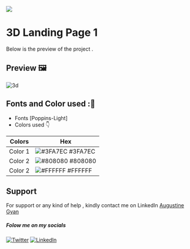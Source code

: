 <img src="https://img.shields.io/badge/Landing%20Pages-Beginner%20Friendly-blue">

# 3D Landing Page 1
Below is the preview of the project .


## Preview :framed_picture:


![3d](https://user-images.githubusercontent.com/43218009/178318126-80724cb4-12d6-4ad1-a22f-e65667009f7a.PNG)

## Fonts and Color used ::art:
- Fonts [Poppins-Light]
- Colors used :point_down:



| Colors             | Hex                                                                |
| ----------------- | ------------------------------------------------------------------ |
|  Color 1| ![#3FA7EC](https://via.placeholder.com/10/3FA7EC?text=+) #3FA7EC |
|  Color 2| ![#808080](https://via.placeholder.com/10/808080?text=+) #808080 |
|  Color 2| ![#FFFFFF](https://via.placeholder.com/10/FFFFFF?text=+) #FFFFFF |



## Support

For support or any kind of help , kindly contact me on LinkedIn [Augustine Gyan](https://www.linkedin.com/in/augustinegyan/) 

##### Folow me on my socials
<a href="https://www.twitter.com/AugustineGyan7" target="_blank"><img src="https://img.shields.io/badge/Twitter-%230077B5.svg?&style=flat-square&logo=twitter&logoColor=white" alt="Twitter"></a>
<a href="https://www.linkedin.com/in/augustinegyan/" target="_blank"><img src="https://img.shields.io/badge/LinkedIn-%230077B5.svg?&style=flat-square&logo=linkedin&logoColor=white" alt="LinkedIn"></a>

